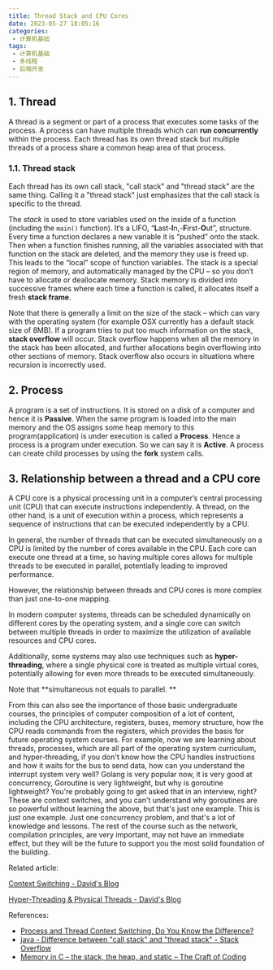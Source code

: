 ```yaml
---
title: Thread Stack and CPU Cores
date: 2023-05-27 18:05:16
categories:
 - 计算机基础
tags:
 - 计算机基础
 - 多线程
 - 后端开发
---
```


## 1. Thread

A thread is a segment or part of a process that executes some tasks of the process. A process can have multiple threads which can **run concurrently** within the process. Each thread has its own thread stack but multiple threads of a process share a common heap area of that process.

### 1.1. Thread stack

Each thread has its own call stack, "call stack" and "thread stack" are the same thing. Calling it a "thread stack" just emphasizes that the call stack is specific to the thread. 

The *stack* is used to store variables used on the inside of a function (including the `main()` function). It’s a LIFO, “**L**ast-**I**n,-**F**irst-**O**ut”, structure. Every time a function declares a new variable it is “pushed” onto the stack. Then when a function finishes running, all the variables associated with that function on the stack are deleted, and the memory they use is freed up. This leads to the “local” scope of function variables. The stack is a special region of memory, and automatically managed by the CPU – so you don’t have to allocate or deallocate memory. Stack memory is divided into successive frames where each time a function is called, it allocates itself a fresh **stack frame**. 

Note that there is generally a limit on the size of the stack – which can vary with the operating system (for example OSX currently has a default stack size of 8MB). If a program tries to put too much information on the stack, **stack overflow** will occur. Stack overflow happens when all the memory in the stack has been allocated, and further allocations begin overflowing into other sections of memory. Stack overflow also occurs in situations where recursion is incorrectly used.

## 2. Process

A program is a set of instructions. It is stored on a disk of a computer and hence it is **Passive**. When the same program is loaded into the main memory and the OS assigns some heap memory to this program(application) is under execution is called a **Process**. Hence a process is a program under execution. So we can say it is **Active**. A process can create child processes by using the **fork** system calls. 

## 3. Relationship between a thread and a CPU core

A CPU core is a physical processing unit in a computer’s central processing unit (CPU) that can execute instructions independently. A thread, on the other hand, is a unit of execution within a process, which represents a sequence of instructions that can be executed independently by a CPU.

In general, the number of threads that can be executed simultaneously on a CPU is limited by the number of cores available in the CPU. Each core can execute one thread at a time, so having multiple cores allows for multiple threads to be executed in parallel, potentially leading to improved performance. 

However, the relationship between threads and CPU cores is more complex than just one-to-one mapping.

In modern computer systems, threads can be scheduled dynamically on different cores by the operating system, and a single core can switch between multiple threads in order to maximize the utilization of available resources and CPU cores.

Additionally, some systems may also use techniques such as **hyper-threading**, where a single physical core is treated as multiple virtual cores, potentially allowing for even more threads to be executed simultaneously. 

Note that **simultaneous not equals to parallel. **

From this can also see the importance of those basic undergraduate courses, the principles of computer composition of a lot of content, including the CPU architecture, registers, buses, memory structure, how the CPU reads commands from the registers, which provides the basis for future operating system courses. For example, now we are learning about threads, processes, which are all part of the operating system curriculum, and hyper-threading, if you don't know how the CPU handles instructions and how it waits for the bus to send data, how can you understand the interrupt system very well? Golang is very popular now, it is very good at concurrency, Goroutine is very lightweight, but why is goroutine lightweight? You're probably going to get asked that in an interview, right? These are context switches, and you can't understand why goroutines are so powerful without learning the above, but that's just one example. This is just one example. Just one concurrency problem, and that's a lot of knowledge and lessons. The rest of the course such as the network, compilation principles, are very important, may not have an immediate effect, but they will be the future to support you the most solid foundation of the building.

Related article: 

[Context Switching - David's Blog](https://davidzhu.xyz/post/cs-basics/008-context-switching/)

[Hyper-Threading & Physical Threads - David's Blog](https://davidzhu.xyz/post/cs-basics/006-cpu-architecture/)

References:

- [Process and Thread Context Switching, Do You Know the Difference? ](https://medium.com/javarevisited/process-and-thread-context-switching-do-you-know-the-difference-updated-8fd93877dff6)
- [java - Difference between "call stack" and "thread stack" - Stack Overflow](https://stackoverflow.com/questions/31145052/difference-between-call-stack-and-thread-stack)
- [Memory in C – the stack, the heap, and static – The Craft of Coding](https://craftofcoding.wordpress.com/2015/12/07/memory-in-c-the-stack-the-heap-and-static/)


